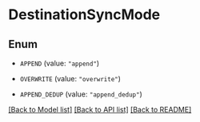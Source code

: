 # DestinationSyncMode

## Enum


* `APPEND` (value: `"append"`)

* `OVERWRITE` (value: `"overwrite"`)

* `APPEND_DEDUP` (value: `"append_dedup"`)


[[Back to Model list]](../README.md#documentation-for-models) [[Back to API list]](../README.md#documentation-for-api-endpoints) [[Back to README]](../README.md)


